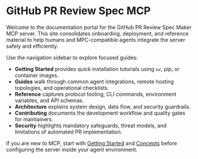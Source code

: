 # GitHub PR Review Spec MCP

Welcome to the documentation portal for the GitHub PR Review Spec Maker MCP server. This site consolidates onboarding, deployment, and reference material to help humans and MPC-compatible agents integrate the server safely and efficiently.

Use the navigation sidebar to explore focused guides:

- **Getting Started** provides quick installation tutorials using `uv`, pip, or container images.
- **Guides** walk through common agent integrations, remote hosting topologies, and operational checklists.
- **Reference** captures protocol tooling, CLI commands, environment variables, and API schemas.
- **Architecture** explains system design, data flow, and security guardrails.
- **Contributing** documents the development workflow and quality gates for maintainers.
- **Security** highlights mandatory safeguards, threat models, and limitations of automated PR implementation.

If you are new to MCP, start with [Getting Started](getting-started/quickstart.md) and [Concepts](architecture/overview.md) before configuring the server inside your agent environment.

